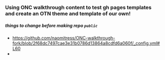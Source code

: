 ### Using ONC walkthrough content to test gh pages templates and create an OTN theme and template of our own!


##### things to change before making repo `public`
- https://github.com/naomitress/ONC-walkthrough-fork/blob/2f68dc7497cae3e31b0786d13864a8cdfd6a060f/_config.yml#L60
- 
